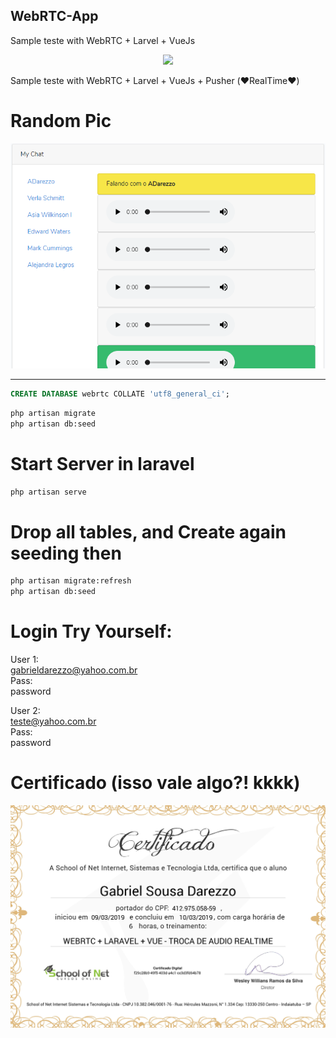 ## WebRTC-App  
Sample teste with WebRTC + Larvel + VueJs  

<p align="center"><img src="https://laravel.com/assets/img/components/logo-laravel.svg"></p>



Sample teste with WebRTC + Larvel + VueJs + Pusher (❤️RealTime❤️)

# Random Pic
![Cards aba Sprint](docs/example_chat.png)   



-----
```sql
CREATE DATABASE webrtc COLLATE 'utf8_general_ci';
```



```bash
php artisan migrate
php artisan db:seed
```

# Start Server in laravel   
```bash
php artisan serve
```




# Drop all tables, and Create again seeding then   
```bash
php artisan migrate:refresh
php artisan db:seed
```

# Login Try Yourself:    

User 1:  
gabrieldarezzo@yahoo.com.br  
Pass:  
password  

User 2:  
teste@yahoo.com.br  
Pass:  
password  


# Certificado (isso vale algo?! kkkk)
![Cards aba Sprint](docs/random_name.jpg)   
   



